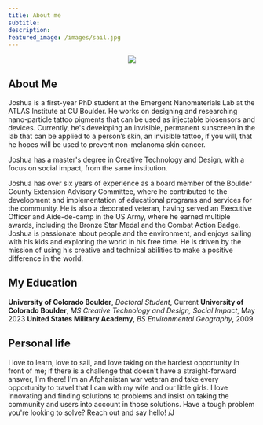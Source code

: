 ```yaml
---
title: About me
subtitle:
description:
featured_image: /images/sail.jpg
---
```


<p align = "center"><img src = "/images/labPortraitCoffie.jpg"></p>

## About Me

Joshua is a first-year PhD student at the Emergent Nanomaterials Lab at the ATLAS Institute at CU Boulder. He works on designing and researching nano-particle tattoo pigments that can be used as injectable biosensors and devices. Currently, he's developing an invisible, permanent sunscreen in the lab that can be applied to a person’s skin, an invisible tattoo, if you will, that he hopes will be used to prevent non-melanoma skin cancer.

Joshua has a master's degree in Creative Technology and Design, with a focus on social impact, from the same institution. 

Joshua has over six years of experience as a board member of the Boulder County Extension Advisory Committee, where he contributed to the development and implementation of educational programs and services for the community. He is also a decorated veteran, having served an Executive Officer and Aide-de-camp in the US Army, where he earned multiple awards, including the Bronze Star Medal and the Combat Action Badge. Joshua is passionate about people and the environment, and enjoys sailing with his kids and exploring the world in his free time. He is driven by the mission of using his creative and technical abilities to make a positive difference in the world.

## My Education

<b>University of Colorado Boulder</b>, <i>Doctoral Student</i>, Current
<b>University of Colorado Boulder</b>, <i>MS Creative Technology and Design, Social Impact</i>, May 2023
<b>United States Military Academy</b>, <i>BS Environmental Geography</i>, 2009


## Personal life

I love to learn, love to sail, and love taking on the hardest opportunity in front of me; if there is a challenge that doesn't have a straight-forward answer, I'm there!  I'm an Afghanistan war veteran and take every opportunity to travel that I can with my wife and our little girls.  I love innovating and finding solutions to problems and insist on taking the community and users into account in those solutions.  Have a tough problem you're looking to solve?  Reach out and say hello! /J

